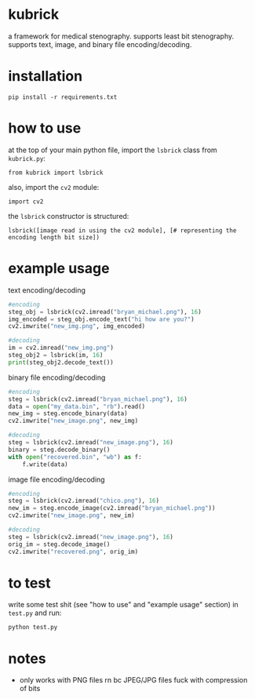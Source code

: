 # kubrick

a framework for medical stenography.
supports least bit stenography.
supports text, image, and binary file encoding/decoding.

# installation

`pip install -r requirements.txt`

# how to use

at the top of your main python file, import the `lsbrick` class from `kubrick.py`:

`from kubrick import lsbrick`

also, import the `cv2` module:

`import cv2`

the `lsbrick` constructor is structured:

`lsbrick([image read in using the cv2 module], [# representing the encoding length bit size])`

# example usage

text encoding/decoding

```python
#encoding
steg_obj = lsbrick(cv2.imread("bryan_michael.png"), 16)
img_encoded = steg_obj.encode_text("hi how are you?")
cv2.imwrite("new_img.png", img_encoded)

#decoding
im = cv2.imread("new_img.png")
steg_obj2 = lsbrick(im, 16)
print(steg_obj2.decode_text())
```

binary file encoding/decoding

```python
#encoding
steg = lsbrick(cv2.imread("bryan_michael.png"), 16)
data = open("my_data.bin", "rb").read()
new_img = steg.encode_binary(data)
cv2.imwrite("new_image.png", new_img)

#decoding
steg = lsbrick(cv2.imread("new_image.png"), 16)
binary = steg.decode_binary()
with open("recovered.bin", "wb") as f:
    f.write(data)
```

image file encoding/decoding

```python
#encoding
steg = lsbrick(cv2.imread("chico.png"), 16)
new_im = steg.encode_image(cv2.imread("bryan_michael.png"))
cv2.imwrite("new_image.png", new_im)

#decoding
steg = lsbrick(cv2.imread("new_image.png"), 16)
orig_im = steg.decode_image()
cv2.imwrite("recovered.png", orig_im)
```

# to test

write some test shit (see "how to use" and "example usage" section) in `test.py`
and run:

`python test.py`

# notes

- only works with PNG files rn bc JPEG/JPG files fuck with compression of bits

